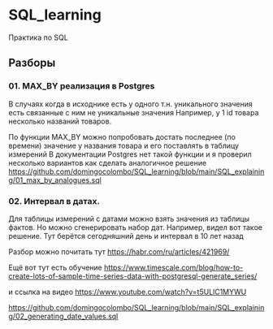 # SQL_learning
Практика по SQL

## Разборы

### 01. MAX_BY реализация в Postgres
В случаях когда в исходнике есть у одного т.н. уникального значения есть связанные с ним не уникальные значения
Например, у 1 id товара несколько названий товаров.

По функции MAX_BY можно попробовать достать последнее (по времени) значение у названия товара и его поставлять в таблицу измерений
В документации Postgres нет такой функции и я проверил несколько вариантов как сделать аналогичное решение
https://github.com/domingocolombo/SQL_learning/blob/main/SQL_explaining/01_max_by_analogues.sql


### 02. Интервал в датах.
Для таблицы измерений с датами можно взять значения из таблицы фактов. 
Но можно сгенерировать набор дат.
Например, видел вот такое решение. Тут берётся сегодняшний день и интервал в 10 лет назад

Разбор можно почитать тут https://habr.com/ru/articles/421969/

Ещё вот тут есть обучение
https://www.timescale.com/blog/how-to-create-lots-of-sample-time-series-data-with-postgresql-generate_series/

и ссылка на видео https://www.youtube.com/watch?v=t5ULlC1MYWU

https://github.com/domingocolombo/SQL_learning/blob/main/SQL_explaining/02_generating_date_values.sql
